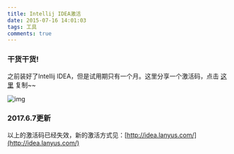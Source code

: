 ```yaml
---
title: Intellij IDEA激活
date: 2015-07-16 14:01:03
tags: 工具
comments: true
---
```


### 干货干货!
之前装好了Intellij IDEA，但是试用期只有一个月。这里分享一个激活码，点击 [这里](http://obakk2u63.bkt.clouddn.com/blog/intellij-idea-code.html) 复制~~

![img](http://obakk2u63.bkt.clouddn.com/blog/intellij-idea.png?imageView2/2/w/600)

### 2017.6.7更新
以上的激活码已经失效，新的激活方式见：[http://idea.lanyus.com/](http://idea.lanyus.com/)